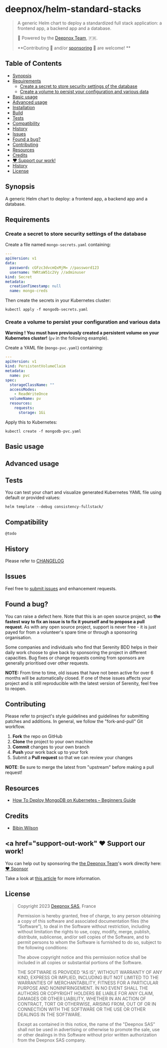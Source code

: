 # deepnox/helm-standard-stacks

> 
> A generic Helm chart to deploy a standardized full stack application: a frontend app, a backend app and a database.
> 
> 🚀 Powered by the [Deepnox Team](https://deepnox.io), 🇫🇷.
> 
> **Contributing 🙂 and/or [sponsoring]((https://github.com/sponsors/deepnox-io)) 🥰 are welcome! **
> 

## Table of Contents

* [Synopsis](#synopsis)
* [Requirements](#requirements)
  * [Create a secret to store security settings of the database](#requirements-secretstore) 
  * [Create a volume to persist your configuration and various data](#requirements-volume)
* [Basic usage](#basic-usage)
* [Advanced usage](#advanced-usage)
* [Installation](#installation)
* [Build](#build)
* [Tests](#tests)
* [Compatibility](#compatibility)
* [History](#history)
* [Issues](#issues)
* [Found a bug?](#found-a-bug)
* [Contributing](#contributing)
* [Resources](#resources)
* [Credits](#credits)
* [❤️ Support our work!](#support-out-work)
* [History](#history)
* [License](#license)

## Synopsis 

A generic Helm chart to deploy: a frontend app, a backend app and a database.

## <a name="requirements" /> Requirements

### <a name="requirements-secretstore" /> Create a secret to store security settings of the database

Create a file named `mongo-secrets.yaml` containing:

```yaml
---
apiVersion: v1
data:
  password: cGFzc3dvcmQxMjM= //password123
  username: YWRtaW51c2Vy //adminuser
kind: Secret
metadata:
  creationTimestamp: null
  name: mongo-creds
```

Then create the secrets in your Kubernetes cluster:

```shell
kubectl apply -f mongodb-secrets.yaml
```

### <a name="requirements-volume" /> Create a volume to persist your configuration and various data

**Warning ! You must have previously created a persistent volume on your Kubernetes cluster!** (`pv` in the following example). 

Create a YAML file (`mongo-pvc.yaml`) containing:

```yaml
---
apiVersion: v1
kind: PersistentVolumeClaim
metadata:
  name: pvc
spec:
  storageClassName: ""
  accessModes:
    - ReadWriteOnce 
  volumeName: pv
  resources:
    requests:
      storage: 1Gi
```

Apply this to Kubernetes:

```shell
kubectl create -f mongodb-pvc.yaml
```


## <a name="basic-usage" /> Basic usage

## <a name="advanced-usage" /> Advanced usage

## <a name="tests" /> Tests

You can test your chart and visualize generated Kubernetes YAML file using default or provided values:

```shell
helm template --debug consistency-fullstack/
```

## <a name="compatibility" /> Compatibility

`@todo`

## <a name="history" /> History

Please refer to [CHANGELOG](./CHANGELOG.md)

## <a name="issues"> Issues

Feel free to [submit issues](https://github.com/deepnox/helm-consistency-fullstack/issues) and enhancement requests.

## Found a bug?

You can raise a defect here. Note that this is an open source project, so **the fastest way to fix an issue is to fix it yourself and to propose a pull request**. As with any open source project, support is never free - it is just payed for from a volunteer's spare time or through a sponsoring organisation.

Some companies and individuals who find that Serenity BDD helps in their daily work choose to give back by sponsoring the project in different capacities. Bug fixes or change requests coming from sponsors are generally prioritised over other requests.

**NOTE:** From time to time, old issues that have not been active for over 6 months will be automatically closed. If one of these issues affects your project and is still reproducible with the latest version of Serenity, feel free to reopen.

## <a name="contributing" /> Contributing

Please refer to project's style guidelines and guidelines for submitting patches and additions. In general, we follow the "fork-and-pull" Git workflow.

1. **Fork** the repo on GitHub
2. **Clone** the project to your own machine
3. **Commit** changes to your own branch
4. **Push** your work back up to your fork
5. Submit a **Pull request** so that we can review your changes

**NOTE**: Be sure to merge the latest from "upstream" before making a pull request!

## <a name="resources" /> Resources

- [How To Deploy MongoDB on Kubernetes – Beginners Guide](https://devopscube.com/deploy-mongodb-kubernetes/)

## <a name="credits" /> Credits

- [Bibin Wilson](https://devopscube.com/author/bibinwilson/)

## <a href="support-out-work" ❤️ Support our work!

You can help out by sponsoring the [the Deepnox Team](https://deepnox.io)'s work directly here: [:heart: Sponsor](https://github.com/sponsors/deepnox-io)

Take a look at [this article](https://opensource.guide/how-to-contribute/#communicating-effectively) for more information.


## License

>
> Copyright 2023 [Deepnox SAS](https://deepnox.io), France
>
> Permission is hereby granted, free of charge, to any person obtaining a copy
> of this software and associated documentation files (the “Software”), to
> deal in the Software without restriction, including without limitation the
> rights to use, copy, modify, merge, publish, distribute, sublicense, and/or
> sell copies of the Software, and to permit persons to whom the Software
> is furnished to do so, subject to the following conditions:
>
> The above copyright notice and this permission notice shall be included in
> all copies or substantial portions of the Software.
>
> THE SOFTWARE IS PROVIDED “AS IS”, WITHOUT WARRANTY OF ANY KIND, EXPRESS OR
> IMPLIED, INCLUDING BUT NOT LIMITED TO THE WARRANTIES OF MERCHANTABILITY,
> FITNESS FOR A PARTICULAR PURPOSE AND NONINFRINGEMENT. IN NO EVENT SHALL THE
> AUTHORS OR COPYRIGHT HOLDERS BE LIABLE FOR ANY CLAIM, DAMAGES OR OTHER
> LIABILITY, WHETHER IN AN ACTION OF CONTRACT, TORT OR OTHERWISE, ARISING
> FROM, OUT OF OR IN CONNECTION WITH THE SOFTWARE OR THE USE OR OTHER DEALINGS IN THE SOFTWARE.
>
> Except as contained in this notice, the name of the "Deepnox SAS" shall not
> be used in advertising or otherwise to promote the sale, use or other dealings
> in this Software without prior written authorization from the Deepnox SAS company.
>



